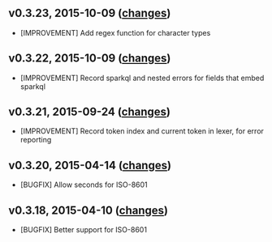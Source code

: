 v0.3.23, 2015-10-09 ([changes](https://github.com/sparkapi/sparkql/compare/v0.3.22...v0.3.23))
-------------------

  * [IMPROVEMENT] Add regex function for character types

v0.3.22, 2015-10-09 ([changes](https://github.com/sparkapi/sparkql/compare/v0.3.21...v0.3.22))
-------------------

  * [IMPROVEMENT] Record sparkql and nested errors for fields that embed sparkql

v0.3.21, 2015-09-24 ([changes](https://github.com/sparkapi/sparkql/compare/v0.3.20...v0.3.21))
-------------------

  * [IMPROVEMENT] Record token index and current token in lexer, for error reporting

v0.3.20, 2015-04-14 ([changes](https://github.com/sparkapi/sparkql/compare/v0.3.18...v0.3.20))
-------------------

  * [BUGFIX] Allow seconds for ISO-8601

v0.3.18, 2015-04-10 ([changes](https://github.com/sparkapi/sparkql/compare/v0.3.17...v0.3.18))
-------------------

  * [BUGFIX] Better support for ISO-8601

